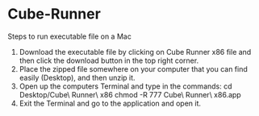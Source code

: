 # Cube-Runner

Steps to run executable file on a Mac
1. Download the executable file by clicking on Cube Runner x86 file and then click the download button in the top right corner.
2. Place the zipped file somewhere on your computer that you can find easily (Desktop), and then unzip it.
3. Open up the computers Terminal and type in the commands:
    cd Desktop/Cube\ Runner\ x86
    chmod -R 777 Cube\ Runner\ x86.app
4. Exit the Terminal and go to the application and open it.

